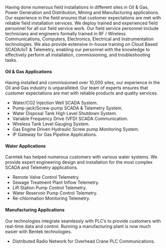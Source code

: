 
Having done numerous field installations in different sites in Oil & Gas, Power Generation and Distribution, Mining and Manufacturing applications. Our experience in the field ensures that customer expectations are met with reliable field installation services.
We deploy trained and experienced field personnel for all our field service work. Our field service personnel include technicians and engineers formally trained in RF / Wireless Communications, Computers, Electronics, Electrical and Instrumentation technologies.
We also provide extensive in-house training on Cloud Based SCADA/IoT & Telemetry, enabling our personnel with the knowledge to effectively perform all installation, commissioning, and troubleshooting tasks.
#### Oil & Gas Applications
Having installed and commissioned over 10,000 sites, our experience in the Oil and Gas industry is unparalleled. Our team of experts ensures that customer expectations are met with reliable products and quality services.
  * Water/CO2 Injection Well SCADA System.
  * Pump-jack/Screw-pump SCADA & Telemetry System.
  * Water Disposal Tank High Level Shutdown System.
  * Variable Frequency Drive (VFD) SCADA Communication.
  * Wireless Tank Level Gauging System.
  * Gas Engine Driven Hydraulic Screw pump Monitoring System.
  * IP Gateway for Gas Pipeline Applications.

#### Water Applications
Carmtek has helped numerous customers with various water systems. We provide expert engineering design and installation for the most complex SCADA and Telemetry applications.
  * Remote Valve Control Telemetry.
  * Sewage Treatment Plant Inflow Telemetry.
  * Lift Station Pump Control Telemetry.
  * Water Reservoir Pump Control Telemetry.
  * Re-chlorination Monitoring Telemetry.

#### Manufacturing Applications
Our technologies integrate seamlessly with PLC’s to provide customers with real-time data and control. Running a manufacturing plant is now much easier with Bentek technologies.

  * Distributed Radio Network for Overhead Crane PLC Communications.